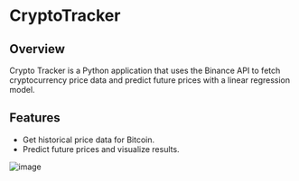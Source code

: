 # CryptoTracker

## Overview
Crypto Tracker is a Python application that uses the Binance API to fetch cryptocurrency price data and predict future prices with a linear regression model.

## Features
- Get historical price data for Bitcoin.
- Predict future prices and visualize results.

![image](https://github.com/user-attachments/assets/a5a9ca26-b498-4705-8843-733ea243aad8)
